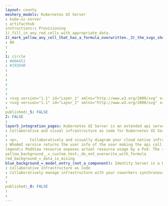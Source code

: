```yaml
---
layout: county 
meshery_models: Kubernetes UI Server
: kube-ui-server
: artifacthub
instructions:: Provisioning
1)_fill_in_any_red_cells_with_appropriate_data.
2)_mark_yellow_any_cell_that_has_a_formula_overwritten._3)_the_svgs_shouldn't_have_xml_header_they_are_added_programmatically_through_workflows: Automation & Configuration
: AH
: 
: 
1: circle
: #00A651
: #193D4B
: 
: 
: 
: 
: 
: 
: <svg version="1.1" id="Layer_1" xmlns="http://www.w3.org/2000/svg" x="0" y="0" viewBox="0 0 80 80" style="enable-background:new 0 0 80 80" xml:space="preserve"><style>.st1{fill:#fff}.st2{fill:#00a651}</style><path d="M80 73.8c0 1.6-.7 3.2-1.8 4.4-1.2 1.1-2.7 1.8-4.4 1.8H6.2c-1.6 0-3.2-.7-4.4-1.8C.7 77 0 75.5 0 73.8V6.2C0 4.5.7 3 1.8 1.8S4.5 0 6.2 0h67.7c1.6 0 3.2.7 4.4 1.8C79.3 3 80 4.5 80 6.2v67.6z" style="fill:#193d4b"/><path class="st1" d="M70 50.6c.1-3.4-3-4.1-4.8-3.8-3.5.6-3.2 3.8-3.2 3.8 0 3.2-.7 5.5-2.3 7-1.6 1.7-3.8 2.4-6.7 2.4-6.1 0-9-3.1-9-9.4 0 5.2-1.4 9-4 11.7l.6.6c3.1 2.7 7.2 3.9 12.4 3.9s9.4-1.3 12.4-3.9c3.1-2.6 4.6-6.7 4.6-12.3z"/><path class="st1" d="M53 69.7c-5.9 0-10.6-1.6-14.3-4.6-.3-.2-.5-.5-.8-.7l-2-2.1 2-2c2.1-2 3.2-5.3 3.2-9.7h5.6c0 4.8 1.7 6.6 6.3 6.6 2.1 0 3.7-.5 4.7-1.5s1.5-2.7 1.5-5c-.2-2.3 1.2-6 5.5-6.7.4-.1.8-.1 1.3-.1.9 0 1.9.2 2.8.5.9.3 1.7.9 2.4 1.5 1.1 1.1 1.7 2.6 1.7 4.2v.5c0 6.4-1.9 11.3-5.6 14.5-3.7 3-8.5 4.6-14.3 4.6zm-9.2-7.8c2.3 1.5 5.4 2.2 9.1 2.2 4.5 0 8.1-1.1 10.6-3.3 2.3-2 3.6-5.2 3.6-9.7v-.5c0-.2 0-.5-.1-.6-.2-.1-.4-.2-.7-.3-.2-.1-.5-.1-.7 0-.4.1-.8.1-.8.7v.3c0 3.9-1.1 7-3.2 9-2.1 2.1-5 3.2-8.6 3.2-3.4 0-6.2-1-8.2-2.7-.3.6-.7 1.1-1 1.7zM62 29.4c0-3.2-.7-5.5-2.3-7-1.6-1.7-3.8-2.4-6.7-2.4-6 0-9 3.1-9 9.3 0-5.2-1.3-9-3.9-11.7.2-.2.4-.3.5-.5 3.1-2.7 7.2-3.9 12.4-3.9s9.4 1.3 12.4 3.9c3.1 2.7 4.7 6.7 4.7 12.3.1.9-.2 1.9-.8 2.6-.6.7-1.5 1.2-2.4 1.3-1.9.3-5-.5-4.9-3.9z"/><path class="st1" d="M66.1 36.2c-.9 0-1.9-.2-2.8-.5-.9-.3-1.7-.9-2.4-1.5-.8-.8-1.8-2.3-1.7-4.8 0-2.2-.5-3.9-1.5-5-1.1-1.1-2.6-1.5-4.7-1.5-4.5 0-6.4 1.8-6.4 6.5h-5.5c0-4.4-1.1-7.7-3.2-9.7l-2-2.1 2-2c.2-.2.5-.5.7-.6 3.6-3.1 8.4-4.6 14.3-4.6S63.5 12 67.2 15c3.7 3.2 5.6 8 5.6 14.4.2 2.3-1.2 6-5.5 6.7-.4 0-.8 0-1.2.1zM53 17.2c3.6 0 6.6 1.1 8.6 3.2 2.1 2.1 3.2 5.1 3.2 9 0 .3 0 .5.1.7.2.1.4.2.7.3.2.1.5.1.7 0 .3 0 1-.1.8-.8v-.3c0-4.8-1.2-8.1-3.6-10.2-2.6-2.1-6.2-3.3-10.6-3.3-3.6 0-6.7.7-9 2.1.3.5.6 1.1 1 1.7 1.9-1.5 4.7-2.4 8.1-2.4z"/><path class="st2" d="M33.6 57.6c-1.6 1.6-3.8 2.3-6.7 2.3-6.1 0-9-3.1-9-9.4V29.4c0-6.3 3-9.4 9-9.4 2.9 0 5.1.7 6.7 2.3 1.6 1.6 2.3 3.9 2.3 7 0-5.2 1.4-9 4-11.7l-.5-.6c-3.1-2.7-7.2-3.9-12.4-3.9s-9.4 1.3-12.4 3.9S10 23.7 10 29.3v21.2c0 5.6 1.5 9.7 4.6 12.3s7.2 3.9 12.4 3.9 9.4-1.3 12.4-3.9c.2-.2.4-.3.5-.5-2.7-2.7-3.9-6.5-3.9-11.7 0 3.1-.9 5.5-2.4 7z"/><path class="st2" d="M26.8 69.6C21 69.6 16.2 68 12.6 65 8.8 61.8 7 57 7 50.5V29.4c0-6.4 1.9-11.3 5.5-14.5 3.6-3.1 8.4-4.6 14.3-4.6 5.8 0 10.6 1.6 14.3 4.6.3.2.5.5.8.7l1.7 2.1-1.7 1.9c-2.1 2-3.2 5.3-3.2 9.7h-5.6c0-2.3-.5-4-1.5-5.1-1.1-1.1-2.6-1.5-4.7-1.5-4.5 0-6.3 1.8-6.3 6.6v21.2c0 4.8 1.7 6.6 6.3 6.6 2.1 0 3.7-.5 4.7-1.5s1.5-2.7 1.5-5h5.6c0 4.4 1.1 7.7 3.1 9.7l2 2-2 2c-.2.2-.5.5-.7.6-3.5 3.1-8.3 4.7-14.3 4.7zm0-53.7c-4.5 0-8.1 1.1-10.6 3.3-2.4 2.1-3.6 5.4-3.6 10.2v21.2c0 4.8 1.2 8.1 3.6 10.2 2.6 2.1 6.1 3.3 10.6 3.3 3.6 0 6.7-.7 9-2.1-.3-.5-.6-1.2-1-1.7-2 1.7-4.8 2.7-8.1 2.7-7.6 0-11.8-4.5-11.8-12.2V29.4c0-7.8 4.4-12.2 11.8-12.2 3.4 0 6.1.8 8.2 2.7.3-.6.6-1.2 1-1.7-2.3-1.6-5.4-2.3-9.1-2.3z"/><path class="st2" d="M36 29.4v21.3c0 5.2 1.3 9 3.9 11.7 2.7-2.7 4-6.5 4-11.7V29.3c0-5.2-1.3-9-3.9-11.7-2.8 2.6-4 6.5-4 11.8z"/><path class="st2" d="m39.8 65.9-1.9-1.5c-3.2-3.2-4.8-7.8-4.8-13.7V29.4c0-6 1.7-10.5 4.9-13.7l1.6-1.6 2.3 1.6c3.2 3.2 4.8 7.8 4.8 13.7v21.3c0 6-1.7 10.5-4.9 13.7l-2 1.5zm.1-43.3c-.8 2.2-1.2 4.5-1.2 6.8v21.2c-.1 2.3.3 4.6 1.2 6.8.8-1.8 1.2-4.1 1.2-6.8V29.4c.1-2.4-.3-4.7-1.2-6.8z"/><path class="st2" d="M36 51.3s-.3 6.5 3.9 11.1c1.7 1.9 4.3 3.4 7.9 4 2.8.5 4.8-4.8 1.9-6.7-.3-.1-5.7-1.9-5.7-9l-8 .6z"/><path class="st2" d="M48.1 69.1c-.3 0-.6 0-.8-.1-3.9-.7-7-2.3-9.4-4.9-5-5.3-4.7-12.8-4.7-13.1l.1-2.4 13.2-1.1.3 3.1c-.1 4.9 3.3 6.2 3.7 6.3l.5.1.3.2c1.1.8 1.9 2 2.3 3.3.4 1.3.4 2.7-.1 4-.8 2.8-3.1 4.6-5.4 4.6zm-9.2-15.3c.3 1.9 1.1 4.6 3 6.6 1.5 1.6 3.4 2.6 6 3.1.2-.3.3-.7.3-1.1 0-.1 0-.3-.1-.3-1.7-.7-3.3-1.9-4.4-3.4-1.2-1.5-2-3.2-2.4-5l-2.4.1z"/></svg>
: <svg version="1.1" id="Layer_1" xmlns="http://www.w3.org/2000/svg" x="0" y="0" viewBox="0 0 80 80" style="enable-background:new 0 0 80 80" xml:space="preserve"><style>.st1{fill:#fff}</style><path d="M80 73.8c0 1.6-.7 3.2-1.8 4.4-1.2 1.1-2.7 1.8-4.4 1.8H6.2c-1.6 0-3.2-.7-4.4-1.8C.7 77 0 75.5 0 73.8V6.2C0 4.5.7 3 1.8 1.8S4.5 0 6.2 0h67.7c1.6 0 3.2.7 4.4 1.8C79.3 3 80 4.5 80 6.2v67.6z" style="fill:#2d2d2d"/><path class="st1" d="M70 50.6c.1-3.4-3-4.1-4.8-3.8-3.5.6-3.2 3.8-3.2 3.8 0 3.2-.7 5.5-2.3 7-1.6 1.7-3.8 2.4-6.7 2.4-6.1 0-9-3.1-9-9.4 0 5.2-1.4 9-4 11.7l.6.6c3.1 2.7 7.2 3.9 12.4 3.9s9.4-1.3 12.4-3.9c3.1-2.6 4.6-6.7 4.6-12.3z"/><path class="st1" d="M53 69.7c-5.9 0-10.6-1.6-14.3-4.6-.3-.2-.5-.5-.8-.7l-2-2.1 2-2c2.1-2 3.2-5.3 3.2-9.7h5.6c0 4.8 1.7 6.6 6.3 6.6 2.1 0 3.7-.5 4.7-1.5s1.5-2.7 1.5-5c-.2-2.3 1.2-6 5.5-6.7.4-.1.8-.1 1.3-.1.9 0 1.9.2 2.8.5.9.3 1.7.9 2.4 1.5 1.1 1.1 1.7 2.6 1.7 4.2v.5c0 6.4-1.9 11.3-5.6 14.5-3.7 3-8.5 4.6-14.3 4.6zm-9.2-7.8c2.3 1.5 5.4 2.2 9.1 2.2 4.5 0 8.1-1.1 10.6-3.3 2.3-2 3.6-5.2 3.6-9.7v-.5c0-.2 0-.5-.1-.6-.2-.1-.4-.2-.7-.3-.2-.1-.5-.1-.7 0-.4.1-.8.1-.8.7v.3c0 3.9-1.1 7-3.2 9-2.1 2.1-5 3.2-8.6 3.2-3.4 0-6.2-1-8.2-2.7-.3.6-.7 1.1-1 1.7zM62 29.4c0-3.2-.7-5.5-2.3-7-1.6-1.7-3.8-2.4-6.7-2.4-6 0-9 3.1-9 9.3 0-5.2-1.3-9-3.9-11.7.2-.2.4-.3.5-.5 3.1-2.7 7.2-3.9 12.4-3.9s9.4 1.3 12.4 3.9c3.1 2.7 4.7 6.7 4.7 12.3.1.9-.2 1.9-.8 2.6-.6.7-1.5 1.2-2.4 1.3-1.9.3-5-.5-4.9-3.9z"/><path class="st1" d="M66.1 36.2c-.9 0-1.9-.2-2.8-.5-.9-.3-1.7-.9-2.4-1.5-.8-.8-1.8-2.3-1.7-4.8 0-2.2-.5-3.9-1.5-5-1.1-1.1-2.6-1.5-4.7-1.5-4.5 0-6.4 1.8-6.4 6.5h-5.5c0-4.4-1.1-7.7-3.2-9.7l-2-2.1 2-2c.2-.2.5-.5.7-.6 3.6-3.1 8.4-4.6 14.3-4.6S63.5 12 67.2 15c3.7 3.2 5.6 8 5.6 14.4.2 2.3-1.2 6-5.5 6.7-.4 0-.8 0-1.2.1zM53 17.2c3.6 0 6.6 1.1 8.6 3.2 2.1 2.1 3.2 5.1 3.2 9 0 .3 0 .5.1.7.2.1.4.2.7.3.2.1.5.1.7 0 .3 0 1-.1.8-.8v-.3c0-4.8-1.2-8.1-3.6-10.2-2.6-2.1-6.2-3.3-10.6-3.3-3.6 0-6.7.7-9 2.1.3.5.6 1.1 1 1.7 1.9-1.5 4.7-2.4 8.1-2.4z"/><path d="M33.6 57.6c-1.6 1.6-3.8 2.3-6.7 2.3-6.1 0-9-3.1-9-9.4V29.4c0-6.3 3-9.4 9-9.4 2.9 0 5.1.7 6.7 2.3 1.6 1.6 2.3 3.9 2.3 7 0-5.2 1.4-9 4-11.7l-.5-.6c-3.1-2.7-7.2-3.9-12.4-3.9s-9.4 1.3-12.4 3.9S10 23.7 10 29.3v21.2c0 5.6 1.5 9.7 4.6 12.3s7.2 3.9 12.4 3.9 9.4-1.3 12.4-3.9c.2-.2.4-.3.5-.5-2.7-2.7-3.9-6.5-3.9-11.7 0 3.1-.9 5.5-2.4 7z"/><path d="M26.8 69.6C21 69.6 16.2 68 12.6 65 8.8 61.8 7 57 7 50.5V29.4c0-6.4 1.9-11.3 5.5-14.5 3.6-3.1 8.4-4.6 14.3-4.6 5.8 0 10.6 1.6 14.3 4.6.3.2.5.5.8.7l1.7 2.1-1.7 1.9c-2.1 2-3.2 5.3-3.2 9.7h-5.6c0-2.3-.5-4-1.5-5.1-1.1-1.1-2.6-1.5-4.7-1.5-4.5 0-6.3 1.8-6.3 6.6v21.2c0 4.8 1.7 6.6 6.3 6.6 2.1 0 3.7-.5 4.7-1.5s1.5-2.7 1.5-5h5.6c0 4.4 1.1 7.7 3.1 9.7l2 2-2 2c-.2.2-.5.5-.7.6-3.5 3.1-8.3 4.7-14.3 4.7zm0-53.7c-4.5 0-8.1 1.1-10.6 3.3-2.4 2.1-3.6 5.4-3.6 10.2v21.2c0 4.8 1.2 8.1 3.6 10.2 2.6 2.1 6.1 3.3 10.6 3.3 3.6 0 6.7-.7 9-2.1-.3-.5-.6-1.2-1-1.7-2 1.7-4.8 2.7-8.1 2.7-7.6 0-11.8-4.5-11.8-12.2V29.4c0-7.8 4.4-12.2 11.8-12.2 3.4 0 6.1.8 8.2 2.7.3-.6.6-1.2 1-1.7-2.3-1.6-5.4-2.3-9.1-2.3z"/><path d="M36 29.4v21.3c0 5.2 1.3 9 3.9 11.7 2.7-2.7 4-6.5 4-11.7V29.3c0-5.2-1.3-9-3.9-11.7-2.8 2.6-4 6.5-4 11.8z"/><path d="M36 51.3s-.3 6.5 3.9 11.1c1.7 1.9 4.3 3.4 7.9 4 2.8.5 4.8-4.8 1.9-6.7-.3-.1-5.7-1.9-5.7-9l-8 .6z"/><path d="M48.1 69.1c-.3 0-.6 0-.8-.1-3.9-.7-7-2.3-9.4-4.9-5-5.3-4.7-12.8-4.7-13.1l.1-2.4 13.2-1.1.3 3.1c-.1 4.9 3.3 6.2 3.7 6.3l.5.1.3.2c1.1.8 1.9 2 2.3 3.3.4 1.3.4 2.7-.1 4-.8 2.8-3.1 4.6-5.4 4.6zm-9.2-15.3c.3 1.9 1.1 4.6 3 6.6 1.5 1.6 3.4 2.6 6 3.1.2-.3.3-.7.3-1.1 0-.1 0-.3-.1-.3-1.7-.7-3.3-1.9-4.4-3.4-1.2-1.5-2-3.2-2.4-5l-2.4.1z"/><path d="m39.4 65.9-1.9-1.5c-3.2-3.2-4.8-7.8-4.8-13.7V29.5c0-6 1.7-10.5 4.9-13.7l1.6-1.6 2.3 1.6c3.2 3.2 4.8 7.8 4.8 13.7v21.3c0 6-1.7 10.5-4.9 13.7l-2 1.4zm.1-43.3c-.8 2.2-1.2 4.5-1.2 6.8v21.2c-.1 2.3.3 4.6 1.2 6.8.8-1.8 1.2-4.1 1.2-6.8V29.5c.1-2.4-.3-4.7-1.2-6.9z"/></svg>
: 
published:_5: FALSE
2: FALSE
: 
layer5_integration_pages: Kubernetes UI Server is an extended api server for Kubernetes. This exposes a number of apis for a Kubernetes cluster, such as:
: Collaborative and visual infrastructure as code for Kubernetes UI Server
: 
: <p>,     Collaboratively and visually diagram your cloud native infrastructure with GitOps-style pipeline integration. Design, test, and manage configuration your Kubernetes-based, containerized applications as a visual topology., </p>, <p>,     Looking for best practice cloud native design and deployment best practices? Choose from thousands of pre-built components in MeshMap. Choose from hundreds of ready-made design patterns by importing templates from Meshery Catalog or use our low code designer, MeshMap, to create and deploy your own cloud native infrastructure designs., </p>
: WhoAmI service returns the user info of the user making the api call.
legend:: PodView resource exposes actual resource usage by a Pod. The resource usage information is read from Prometheus.
yellow_background__=_custom_text;_do_not_overwrite_with_formula
red_background_=_data_is_mising
blue_background_=_model_entry_(not_a_component): Identity Server is a Kubernetes extended apiserver (EAS). As an EAS, it has access to the user who is making an api call to the whoami server.
: Collaborative Infrastructure as Code
: Collaboratively manage infrastructure with your coworkers synchronously sharing the same designs.
: 
: 
published:_0: FALSE
: 
: 
---
```

